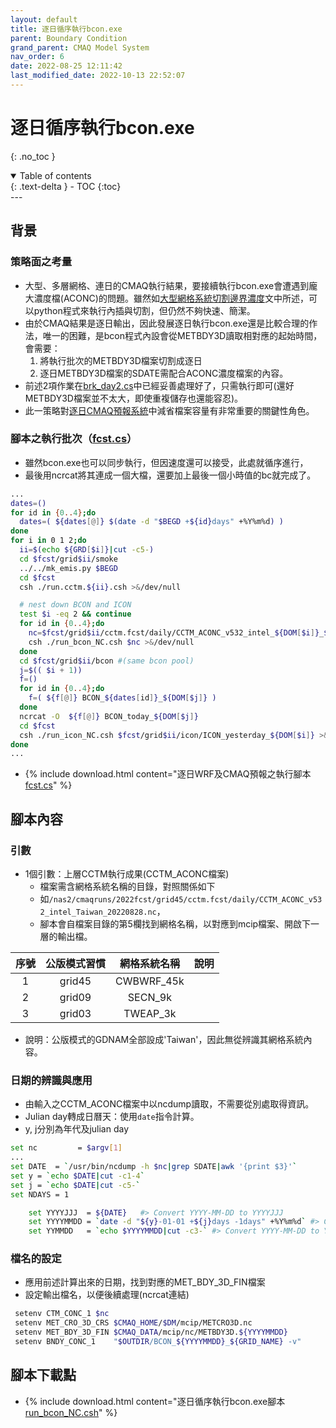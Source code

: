 ```yaml
---
layout: default
title: 逐日循序執行bcon.exe
parent: Boundary Condition
grand_parent: CMAQ Model System
nav_order: 6
date: 2022-08-25 12:11:42
last_modified_date: 2022-10-13 22:52:07
---
```


# 逐日循序執行bcon.exe
{: .no_toc }

<details open markdown="block">
  <summary>
    Table of contents
  </summary>
  {: .text-delta }
- TOC
{:toc}
</details>
---

## 背景
### 策略面之考量
- 大型、多層網格、連日的CMAQ執行結果，要接續執行bcon.exe會遭遇到龐大濃度檔(ACONC)的問題。雖然如[大型網格系統切割邊界濃度](https://sinotec2.github.io/Focus-on-Air-Quality/GridModels/BCON/hd_bc)文中所述，可以python程式來執行內插與切割，但仍然不夠快速、簡潔。
- 由於CMAQ結果是逐日輸出，因此發展逐日執行bcon.exe還是比較合理的作法，唯一的困難，是bcon程式內設會從METBDY3D讀取相對應的起始時間，會需要：
  1. 將執行批次的METBDY3D檔案切割成逐日
  2. 逐日METBDY3D檔案的SDATE需配合ACONC濃度檔案的內容。
- 前述2項作業在[brk_day2.cs](https://sinotec2.github.io/Focus-on-Air-Quality/utilities/netCDF/brk_day)中已經妥善處理好了，只需執行即可(還好METBDY3D檔案並不太大，即使重複儲存也還能容忍)。
- 此一策略對[逐日CMAQ預報系統](https://sinotec2.github.io/Focus-on-Air-Quality/GridModels/ForecastSystem/)中減省檔案容量有非常重要的關鍵性角色。

### 腳本之執行批次（[fcst.cs][fcst.cs]）
- 雖然bcon.exe也可以同步執行，但因速度還可以接受，此處就循序進行，
- 最後用ncrcat將其連成一個大檔，還要加上最後一個小時值的bc就完成了。

```bash
...
dates=()
for id in {0..4};do
  dates=( ${dates[@]} $(date -d "$BEGD +${id}days" +%Y%m%d) )
done
for i in 0 1 2;do
  ii=$(echo ${GRD[$i]}|cut -c5-)
  cd $fcst/grid$ii/smoke
  ../../mk_emis.py $BEGD
  cd $fcst
  csh ./run.cctm.${ii}.csh >&/dev/null

  # nest down BCON and ICON
  test $i -eq 2 && continue
  for id in {0..4};do
    nc=$fcst/grid$ii/cctm.fcst/daily/CCTM_ACONC_v532_intel_${DOM[$i]}_${dates[$id]}.nc
    csh ./run_bcon_NC.csh $nc >&/dev/null
  done
  cd $fcst/grid$ii/bcon #(same bcon pool)
  j=$(( $i + 1))
  f=()
  for id in {0..4};do
    f=( ${f[@]} BCON_${dates[id]}_${DOM[$j]} )
  done
  ncrcat -O  ${f[@]} BCON_today_${DOM[$j]}
  cd $fcst
  csh ./run_icon_NC.csh $fcst/grid$ii/icon/ICON_yesterday_${DOM[$i]} >&/dev/null
done
...
```

- {% include download.html content="逐日WRF及CMAQ預報之執行腳本[fcst.cs][fcst.cs]" %}

## 腳本內容
### 引數
- 1個引數：上層CCTM執行成果(CCTM_ACONC檔案)
  - 檔案需含網格系統名稱的目錄，對照關係如下
  - 如`/nas2/cmaqruns/2022fcst/grid45/cctm.fcst/daily/CCTM_ACONC_v532_intel_Taiwan_20220828.nc`，
  - 腳本會自檔案目錄的第5欄找到網格名稱，以對應到mcip檔案、開啟下一層的輸出檔。

序號|公版模式習慣|網格系統名稱|說明
:-:|:-:|:-:|:-:
1|grid45|CWBWRF_45k|
2|grid09|SECN_9k|
3|grid03|TWEAP_3k|

- 說明：公版模式的GDNAM全部設成'Taiwan'，因此無從辨識其網格系統內容。
### 日期的辨識與應用
- 由輸入之CCTM_ACONC檔案中以ncdump讀取，不需要從別處取得資訊。
- Julian day轉成日曆天：使用`date`指令計算。
- y, j分別為年代及julian day

```bash
set nc         = $argv[1]
...
set DATE  = `/usr/bin/ncdump -h $nc|grep SDATE|awk '{print $3}'`
set y = `echo $DATE|cut -c1-4`
set j = `echo $DATE|cut -c5-`
set NDAYS = 1

    set YYYYJJJ  = ${DATE}   #> Convert YYYY-MM-DD to YYYYJJJ
    set YYYYMMDD = `date -d "${y}-01-01 +${j}days -1days" +%Y%m%d` #> Convert YYYY-MM-DD to YYYYMMDD
    set YYMMDD   = `echo $YYYYMMDD|cut -c3-` #> Convert YYYY-MM-DD to YYMMDD
```

### 檔名的設定
- 應用前述計算出來的日期，找到對應的MET_BDY_3D_FIN檔案
- 設定輸出檔名，以便後續處理(ncrcat連結)

```bash
 setenv CTM_CONC_1 $nc
 setenv MET_CRO_3D_CRS $CMAQ_HOME/$DM/mcip/METCRO3D.nc
 setenv MET_BDY_3D_FIN $CMAQ_DATA/mcip/nc/METBDY3D.${YYYYMMDD}
 setenv BNDY_CONC_1    "$OUTDIR/BCON_${YYYYMMDD}_${GRID_NAME} -v"
```

## 腳本下載點

- {% include download.html content="逐日循序執行bcon.exe腳本[run_bcon_NC.csh](https://github.com/sinotec2/Focus-on-Air-Quality/blob/main/GridModels/ForecastSystem/run_bcon_NC.csh)" %}


[fcst.cs]: <https://github.com/sinotec2/Focus-on-Air-Quality/blob/main/GridModels/ForecastSystem/fcstcs.txt> "逐日WRF及CMAQ預報之執行腳本"